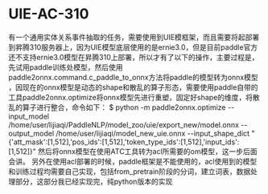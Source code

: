 # UIE-AC-310
有一个通用实体关系事件抽取的任务，需要使用到UIE模框架，而且需要将起部署到昇腾310服务器上，因为UIE模型底层使用的是ernie3.0，但是目前paddle官方还不支持ernie3.0模型在昇腾310上部署，所以才有了以下的操作，主要过程是，先试用paddle训练处模型，然后使用 paddle2onnx.command.c_paddle_to_onnx方法将paddle的模型转为onnx模型 ，因现在的onnx模型是动态的shape和散乱的算子形态，需要使用paddle自带的工具paddle2onnx.optimize将onnx模型先进行重塑，固定好shape的维度，将散乱的算子进行整合，命令如下： $ python -m paddle2onnx.optimize --input_model /home/user/lijiaqi/PaddleNLP/model_zoo/uie/export_new/model.onnx --output_model /home/user/lijiaqi/model_new_uie.onnx --input_shape_dict "{'att_mask':[1,512],'pos_ids':[1,512],'token_type_ids':[1,512],'input_ids':[1,512]}"  然后将onnx模型在使用ATC工具转为acl所需要的om模型，这一步后面会讲。 另外在使用acl部署的时候，paddle框架是不能使用的，acl使用到的模型和训练过程均需要自己实现，包括from_pretrain阶段的分词，建立词表，数据处理部分，这部分我已经实现完，纯python版本的实现
